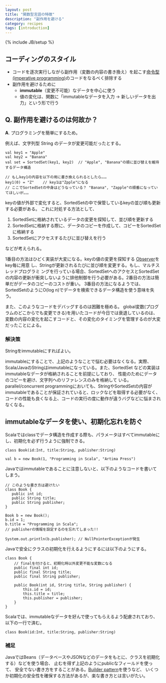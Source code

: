 ```yaml
---
layout: post
title: "関数型言語の特徴"
description: "副作用を避ける"
category: recipes
tags: [introduction]
---
```

{% include JB/setup %}

## コーディングのスタイル
* コードを逐次実行しながら副作用（変数の内容の書き換え）を起こす[命令型 (imperative programming)](http://en.wikipedia.org/wiki/Imperative_programming)のコードをなるべく排除する
* 副作用を避けるために
  * **immutable**（変更不可能）なデータを中心に使う
  * 値の変化は、関数に「immutableなデータを入力 -> 新しいデータを出力」という形で行う

## **Q**. 副作用を避けるのは何故か？ 

**A**. プログラミングを簡単にするため。

例えば、文字列型 String のデータが変更可能だったとする。

    val key1 = "Apple"
    val key2 = "Banana"
    val set = SortedSet(key1, key2)  // "Apple", "Banana"の順に並び替えを維持するデータ構造
    
    // もしkey1の内容を以下の用に書き換えられるとしたら。。。
    key1(0) = "Z"    // key1は"Zpple"になる
    // ここでSortedSetの中身はどうなっている？ "Banana", "Zapple"の順番になっていてほしいが。。。


keyの値が外部で変化すると、SortedSetの中で保管しているkeyの並び順も更新する必要がある。
これに対処する方法として、

 1. SortedSetに格納されているデータの変更を探知して、並び順を更新する
 1. SortedSetに格納する際に、データのコピーを作成して、コピーをSortedSetに格納する
 1. SortedSetにアクセスするたびに並び替えを行う

などが考えられる。

1番目の方法はひどく実装が大変になる。keyの値の変更を探知する
[Observer](http://en.wikipedia.org/wiki/Observer_pattern)をkey毎に用意
し、Stringが更新されるたびに並び順を変更する。もし、マルチスレッドプログラミ
ングを行っている場合、SortedSetへのアクセスとSortedSetの内容の更新が衝突しないように排他制御を行う必要がある。2番目の方法は簡単だがデータのコピーのコストが重い。
3番目の方法になるようでは、SortedSetのようにO(log n)でデータを検索できるデータ構造を使う意味を失う。

また、このようなコードをデバッグするのは困難を極める。
global変数(プログラムのどこからでも変更できる)を用いたコードが今日では衰退しているのは、
変数の内容の変化を起こすコードと、その変化のタイミングを管理するのが大変だったことによる。

### 解決策

Stringをimmutableにすればよい。

immutableにすることで、上記のようなことで悩む必要はなくなる。実際、
Scala/JavaのStringはimmutableになっている。また、SortedSet などの実装はimmutableなデータが格納されることを前提にしており、
性能のためにデータのコピーを避け、文字列へのリファレンスのみを格納して
いる。parallel/concurrent programmingにおいても、StringやSortedSetの内容が
immutableであることが保証されていると、ロックなどを取得する必要がなく、
コードの性能も良くなる上、コードの実行の度に動作が違うバグなどに悩まされなくなる。

## immutableなデータを使い、初期化忘れを防ぐ

Scalaではclassでデータ構造を作成する際も、パラメータはすべてimmutableにし、初期化を必ず行うように強制できる。

    class Book(id:Int, title:String, publisher:String) 
	
	val b = new Book(1, "Programming in Scala", "Artima Press")


Javaではimmutableであることに注意しないと、以下のようなコードを書いてしまう。

	// このような書き方は避けたい
	class Book {
	   public int id;
	   public String title;
	   public String publisher;
	}
	
	Book b = new Book();
	b.id = 1;
	b.title = "Programming in Scala";
	// publisherの情報を設定するのを忘れてしまった!!

	System.out.println(b.publisher); // NullPointerExceptionが発生

Javaで安全にクラスの初期化を行えるようにするには以下のようにする。

	class Book {
		// finalを付けると、初期化時以外変更不能な変数になる
		public final int id;
		public final String title;
		public final String publisher;
		
		public Book(int id, String title, String publisher) {
			this.id = id;
			this.title = title;
			this.publisher = publisher;
		}
	}

Scalaでは、immutableなデータを好んで使ってもらえるよう配慮されており、以下の一行で済む。

	class Book(id:Int, title:String, publisher:String) 

### 補足

JavaではBeans（データベースやJSONなどのデータをもとに、クラスを初期化する）などを使う場合、
止むを得ず上記のようにpublicなフィールドを使って、
安全でない書き方をすることがある。[Builder pattern](http://en.wikipedia.org/wiki/Builder_pattern)を使うなど、
いくつか初期化の安全性を確保する方法があるが、楽な書き方とは言いがたい。
	


 
 


